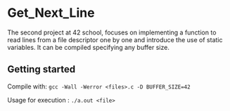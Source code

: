 # Get_Next_Line

The second project at 42 school, focuses on implementing a function to read lines from a file descriptor one by one and introduce the use of static variables.
It can be compiled specifying any buffer size.

## Getting started
Compile with: ```gcc -Wall -Werror <files>.c -D BUFFER_SIZE=42```

Usage for execution : ```./a.out <file>```
